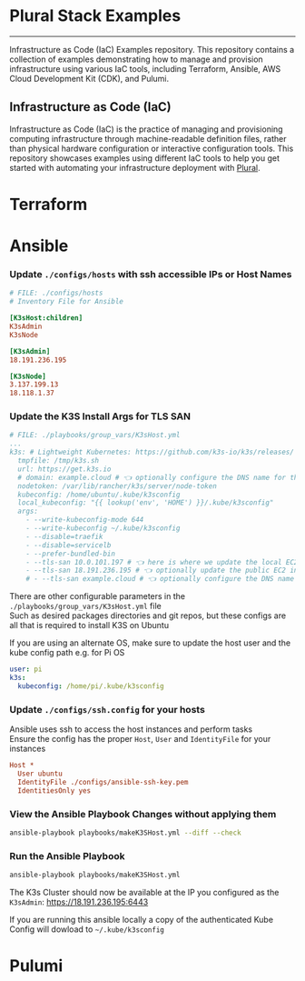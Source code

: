 # Plural Stack Examples
---

Infrastructure as Code (IaC) Examples repository. This repository contains a collection of examples demonstrating how to manage and provision infrastructure using various IaC tools, including Terraform, Ansible, AWS Cloud Development Kit (CDK), and Pulumi.


## Infrastructure as Code (IaC) 
Infrastructure as Code (IaC) is the practice of managing and provisioning computing infrastructure through machine-readable definition files, rather than physical hardware configuration or interactive configuration tools. This repository showcases examples using different IaC tools to help you get started with automating your infrastructure deployment with [Plural](https://www.plural.sh/).


# Terraform


# Ansible
### Update `./configs/hosts` with ssh accessible IPs or Host Names
```ini
# FILE: ./configs/hosts
# Inventory File for Ansible

[K3sHost:children]
K3sAdmin
K3sNode

[K3sAdmin]
18.191.236.195

[K3sNode]
3.137.199.13
18.118.1.37
```
### Update the K3S Install Args for TLS SAN
```yaml
# FILE: ./playbooks/group_vars/K3sHost.yml
...
k3s: # Lightweight Kubernetes: https://github.com/k3s-io/k3s/releases/
  tmpfile: /tmp/k3s.sh
  url: https://get.k3s.io
  # domain: example.cloud # 👈 optionally configure the DNS name for the cluster
  nodetoken: /var/lib/rancher/k3s/server/node-token
  kubeconfig: /home/ubuntu/.kube/k3sconfig
  local_kubeconfig: "{{ lookup('env', 'HOME') }}/.kube/k3sconfig"
  args:
    - --write-kubeconfig-mode 644
    - --write-kubeconfig ~/.kube/k3sconfig
    - --disable=traefik
    - --disable=servicelb
    - --prefer-bundled-bin
    - --tls-san 10.0.101.197 # 👈 here is where we update the local EC2 instance IP 
    - --tls-san 18.191.236.195 # 👈 optionally update the public EC2 instance IP 
    # - --tls-san example.cloud # 👈 optionally configure the DNS name for the cluster
```
There are other configurable parameters in the `./playbooks/group_vars/K3sHost.yml` file  
Such as desired packages directories and git repos, but these configs are all that is required to install K3S on Ubuntu  

If you are using an alternate OS, make sure to update the host user and the kube config path
e.g. for Pi OS
```yaml
user: pi
k3s:
  kubeconfig: /home/pi/.kube/k3sconfig
```
### Update `./configs/ssh.config` for your hosts
Ansible uses ssh to access the host instances and perform tasks  
Ensure the config has the proper `Host`, `User` and `IdentityFile` for your instances
```ini
Host *
  User ubuntu
  IdentityFile ./configs/ansible-ssh-key.pem
  IdentitiesOnly yes
```
### View the Ansible Playbook Changes without applying them
```sh
ansible-playbook playbooks/makeK3SHost.yml --diff --check
```

### Run the Ansible Playbook 
```sh
ansible-playbook playbooks/makeK3SHost.yml
```

The K3s Cluster should now be available at the IP you configured as the `K3sAdmin`: https://18.191.236.195:6443  

If you are running this ansible locally a copy of the authenticated Kube Config will dowload to `~/.kube/k3sconfig`


# Pulumi